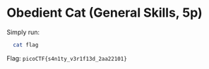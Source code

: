 # Obedient Cat (General Skills, 5p)
Simply run:
```bash 
  cat flag
```

Flag: `picoCTF{s4n1ty_v3r1f13d_2aa22101}`
